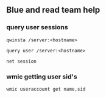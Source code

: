 ## Blue and read team help

### query user sessions
```
qwinsta /server:<hostname>

query user /server:<hostname>
```
```
net session
```
### wmic getting user sid's
```
wmic useraccount get name,sid
```
